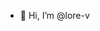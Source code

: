 - 👋 Hi, I’m @lore-v

<!---
lore-v/lore-v is a ✨ special ✨ repository because its `README.md` (this file) appears on your GitHub profile.
You can click the Preview link to take a look at your changes.
--->
